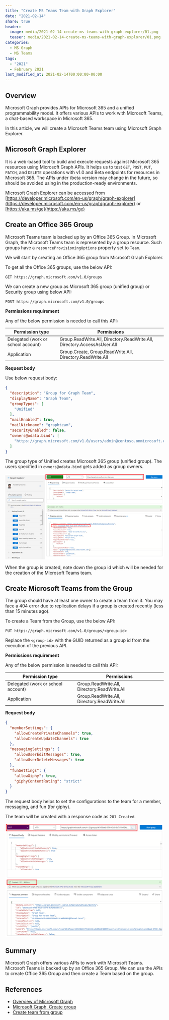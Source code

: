 ```yaml
---
title: "Create MS Teams Team with Graph Explorer"
date: "2021-02-14"
share: true
header:
  image: media/2021-02-14-create-ms-teams-with-graph-explorer/01.png
  teaser: media/2021-02-14-create-ms-teams-with-graph-explorer/01.png
categories:
  - MS Graph
  - MS Teams
tags:
  - "2021"
  - February 2021
last_modified_at: 2021-02-14T00:00:00-00:00
---
```


## Overview

Microsoft Graph provides APIs for Microsoft 365 and a unified programmability model. It offers various APIs to work with Microsoft Teams, a chat-based workspace in Microsoft 365.

In this article, we will create a Microsoft Teams team using Microsoft Graph Explorer.

## Microsoft Graph Explorer

It is a web-based tool to build and execute requests against Microsoft 365 resources using Microsoft Graph APIs. It helps us to test `GET`, `POST`, `PUT`, `PATCH`, and `DELETE` operations with v1.0 and Beta endpoints for resources in Microsoft 365. The APIs under /beta version may change in the future, so should be avoided using in the production-ready environments.

Microsoft Graph Explorer can be accessed from [https://developer.microsoft.com/en-us/graph/graph-explorer](https://developer.microsoft.com/en-us/graph/graph-explorer) or [https://aka.ms/ge](https://aka.ms/ge)

## Create an Office 365 Group

Microsoft Teams team is backed up by an Office 365 Group. In Microsoft Graph, the Microsoft Teams team is represented by a group resource. Such groups have a `resourceProvisioningOptions` property set to `Team`.

We will start by creating an Office 365 group from Microsoft Graph Explorer.

To get all the Office 365 groups, use the below API:

```
GET https://graph.microsoft.com/v1.0/groups
```

We can create a new group as Microsoft 365 group (unified group) or Security group using below API:

```
POST https://graph.microsoft.com/v1.0/groups
```

**Permissions requirement**

Any of the below permission is needed to call this API:

| **Permission type** | **Permissions** |
| --- | --- |
| Delegated (work or school account) | Group.ReadWrite.All, Directory.ReadWrite.All, Directory.AccessAsUser.All |
| Application | Group.Create, Group.ReadWrite.All, Directory.ReadWrite.All |

**Request body**

Use below request body:

```json
{
  "description": "Group for Graph Team",
  "displayName": "Graph Team",
  "groupTypes": [
    "Unified"
  ],
  "mailEnabled": true,
  "mailNickname": "graphteam",
  "securityEnabled": false,
  "owners@odata.bind": [
    "https://graph.microsoft.com/v1.0/users/admin@contoso.onmicrosoft.com"
  ]
}
```

The group type of Unified creates Microsoft 365 group (unified group). The users specified in `owners@odata.bind` gets added as group owners.

![](/media/2021-02-14-create-ms-teams-with-graph-explorer/01.png)

When the group is created, note down the group id which will be needed for the creation of the Microsoft Teams team.

## Create Microsoft Teams from the Group

The group should have at least one owner to create a team from it. You may face a 404 error due to replication delays if a group is created recently (less than 15 minutes ago).

To create a Team from the Group, use the below API:

```
PUT https://graph.microsoft.com/v1.0/groups/<group-id>
```

Replace the `<group-id>` with the GUID returned as a group id from the execution of the previous API.

**Permissions requirement**

Any of the below permission is needed to call this API:

| **Permission type** | **Permissions** |
| --- | --- |
| Delegated (work or school account) | Group.ReadWrite.All, Directory.ReadWrite.All |
| Application | Group.ReadWrite.All, Directory.ReadWrite.All |

**Request body**

```json
{  
  "memberSettings": {
    "allowCreatePrivateChannels": true,
    "allowCreateUpdateChannels": true
  },
  "messagingSettings": {
    "allowUserEditMessages": true,
    "allowUserDeleteMessages": true
  },
  "funSettings": {
    "allowGiphy": true,
    "giphyContentRating": "strict"
  }
}
```

The request body helps to set the configurations to the team for a member, messaging, and fun (for giphy).

The team will be created with a response code as `201 Created`.

![](/media/2021-02-14-create-ms-teams-with-graph-explorer/02.png)

## Summary

Microsoft Graph offers various APIs to work with Microsoft Teams. Microsoft Teams is backed up by an Office 365 Group. We can use the APIs to create Office 365 Group and then create a Team based on the group.

## References

- [Overview of Microsoft Graph](https://docs.microsoft.com/en-us/graph/overview?WT.mc_id=M365-MVP-5003693)
- [Microsoft Graph, Create group](https://docs.microsoft.com/en-us/graph/api/group-post-groups?WT.mc_id=M365-MVP-5003693)
- [Create team from group](https://docs.microsoft.com/en-us/graph/api/team-put-teams?WT.mc_id=M365-MVP-5003693)
